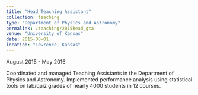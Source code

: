 ```yaml
---
title: "Head Teaching Assistant"
collection: teaching
type: "Department of Physics and Astronomy"
permalink: /teaching/2015head_gta
venue: "University of Kansas"
date: 2015-08-01
location: "Lawrence, Kansas"
---
```


August​ ​2015​ ​-​ ​May​ ​2016


Coordinated and managed Teaching Assistants in the Department of Physics and Astronomy. Implemented performance analysis using statistical tools on lab/quiz grades of nearly 4000 students in 12 courses.


